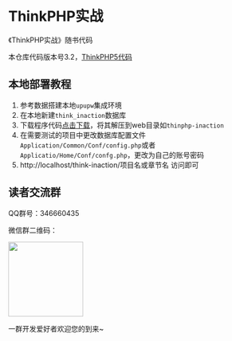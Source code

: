 # ThinkPHP实战
《ThinkPHP实战》随书代码

本仓库代码版本号3.2，[ThinkPHP5代码](https://github.com/thinkphp5-inaction) 

## 本地部署教程
1. 参考数据搭建本地`upupw`集成环境
2. 在本地新建`think_inaction`数据库
3. 下载程序代码[点击下载](https://github.com/xialeistudio/thinkphp-inaction/archive/master.zip)，将其解压到web目录如`thinphp-inaction`
4. 在需要测试的项目中更改数据库配置文件`Application/Common/Conf/config.php`或者`Applicatio/Home/Conf/confg.php`，更改为自己的账号密码
5. http://localhost/think-inaction/项目名或章节名 访问即可

## 读者交流群

QQ群号：346660435

微信群二维码：

<img src="https://static.ddhigh.com/paycode/20190712182221.jpg" width="150" height="150"/>

一群开发爱好者欢迎您的到来~
